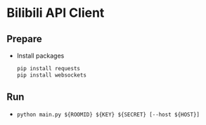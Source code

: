 # Bilibili API Client

## Prepare
- Install packages
  ```powershell
  pip install requests
  pip install websockets
  ```

## Run
- ```
  python main.py ${ROOMID} ${KEY} ${SECRET} [--host ${HOST}]
  ```